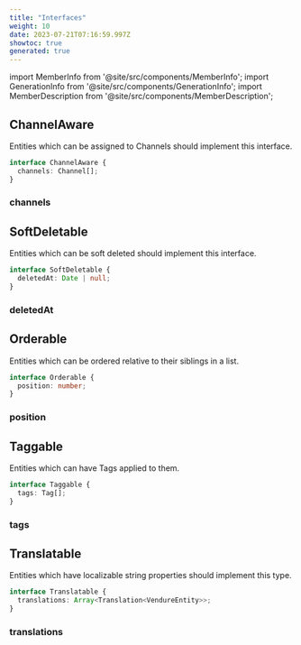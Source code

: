 ```yaml
---
title: "Interfaces"
weight: 10
date: 2023-07-21T07:16:59.997Z
showtoc: true
generated: true
---
```

<!-- This file was generated from the Vendure source. Do not modify. Instead, re-run the "docs:build" script -->
import MemberInfo from '@site/src/components/MemberInfo';
import GenerationInfo from '@site/src/components/GenerationInfo';
import MemberDescription from '@site/src/components/MemberDescription';


## ChannelAware

<GenerationInfo sourceFile="packages/core/src/common/types/common-types.ts" sourceLine="17" packageName="@vendure/core" />

Entities which can be assigned to Channels should implement this interface.

```ts title="Signature"
interface ChannelAware {
  channels: Channel[];
}
```

<div className="members-wrapper">

### channels

<MemberInfo kind="property" type="<a href='/docs/reference/typescript-api/entities/channel#channel'>Channel</a>[]"   />




</div>


## SoftDeletable

<GenerationInfo sourceFile="packages/core/src/common/types/common-types.ts" sourceLine="28" packageName="@vendure/core" />

Entities which can be soft deleted should implement this interface.

```ts title="Signature"
interface SoftDeletable {
  deletedAt: Date | null;
}
```

<div className="members-wrapper">

### deletedAt

<MemberInfo kind="property" type="Date | null"   />




</div>


## Orderable

<GenerationInfo sourceFile="packages/core/src/common/types/common-types.ts" sourceLine="39" packageName="@vendure/core" />

Entities which can be ordered relative to their siblings in a list.

```ts title="Signature"
interface Orderable {
  position: number;
}
```

<div className="members-wrapper">

### position

<MemberInfo kind="property" type="number"   />




</div>


## Taggable

<GenerationInfo sourceFile="packages/core/src/common/types/common-types.ts" sourceLine="50" packageName="@vendure/core" />

Entities which can have Tags applied to them.

```ts title="Signature"
interface Taggable {
  tags: Tag[];
}
```

<div className="members-wrapper">

### tags

<MemberInfo kind="property" type="<a href='/docs/reference/typescript-api/entities/tag#tag'>Tag</a>[]"   />




</div>


## Translatable

<GenerationInfo sourceFile="packages/core/src/common/types/locale-types.ts" sourceLine="29" packageName="@vendure/core" />

Entities which have localizable string properties should implement this type.

```ts title="Signature"
interface Translatable {
  translations: Array<Translation<VendureEntity>>;
}
```

<div className="members-wrapper">

### translations

<MemberInfo kind="property" type="Array&#60;Translation&#60;<a href='/docs/reference/typescript-api/entities/vendure-entity#vendureentity'>VendureEntity</a>&#62;&#62;"   />




</div>

